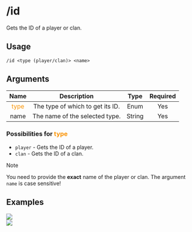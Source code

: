 # /id

Gets the ID of a player or clan.

## Usage

```
/id <type (player/clan)> <name>
```

## Arguments

| Name                                    | Description                      | Type   | Required |
| :-------------------------------------: | :------------------------------: | :----: | :------: |
| <span style="color:#FA9405">type</span> | The type of which to get its ID. | Enum   | Yes      |
| name                                    | The name of the selected type.   | String | Yes      |

### Possibilities for <span style="color:#FA9405">type</span>

- `player` - Gets the ID of a player.
- `clan` - Gets the ID of a clan.

> [!NOTE]
> You need to provide the **exact** name of the player or clan. The argument `name` is case sensitive!

## Examples

<img src="https://user-images.githubusercontent.com/111157596/258177993-69b27ae6-25ab-44fa-b95b-500e9f62abc0.png" class="rounded-corners">\
<img src="https://user-images.githubusercontent.com/111157596/258178024-2fede23f-9a4d-481e-a3c5-87fb35b03be8.png" class="rounded-corners">